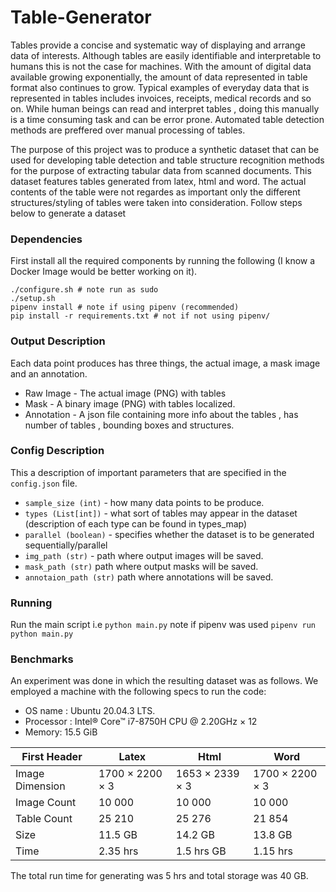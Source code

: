 # Table-Generator
Tables provide a concise and systematic way of displaying and arrange data of interests. Although tables are
easily identifiable and interpretable to humans this is not the case for machines. With the amount of digital
data available growing exponentially, the amount of data represented in table format also continues to grow.
Typical examples of everyday data that is represented in tables includes invoices, receipts, medical records
and so on. While human beings can read and interpret tables , doing this manually is a time consuming task
and can be error prone. Automated table detection methods are preffered over manual processing of tables.

The purpose of this project was to produce a synthetic dataset that can be used for developing table detection
and table structure recognition methods for the purpose of extracting tabular data from scanned documents. This dataset features tables 
generated from latex, html and word. The actual contents of the table were not regardes as important only the different structures/styling of tables
were taken into consideration. Follow steps below to generate a dataset 


### Dependencies 
First install all the required components by running the following (I know a Docker Image would be better working on it).

```
./configure.sh # note run as sudo
./setup.sh 
pipenv install # note if using pipenv (recommended)
pip install -r requirements.txt # not if not using pipenv/ 
```
### Output Description
Each data point produces has three things, the actual image,  a mask image and an annotation.
* Raw Image - The actual image (PNG) with tables
* Mask - A binary image (PNG) with tables localized.
* Annotation - A json  file containing more info about the tables , has number of tables , bounding boxes and structures.

### Config Description
This a description of important parameters that are specified in the ```config.json``` file.
* ```sample_size (int)``` - how many data points to be produce.
* ```types (List[int])``` - what sort of tables may appear in the dataset (description of each type can be found in types_map)
* ```parallel (boolean)``` - specifies whether the dataset is to be generated sequentially/parallel
* ```img_path (str)``` - path where output images will be saved.
* ```mask_path (str)``` path where output masks will be saved.
* ``` annotaion_path (str) ``` path where annotations will be saved.

### Running
Run the main script i.e
``` python main.py ``` note if pipenv was used ```pipenv run python main.py```

### Benchmarks
An experiment was done in which the resulting dataset was as follows. We employed a machine with the
following specs to run the code:
* OS name : Ubuntu 20.04.3 LTS.
* Processor : Intel® Core™ i7-8750H CPU @ 2.20GHz × 12
* Memory: 15.5 GiB

| First Header  | Latex | Html | Word |
| ------------- | ------------- | -------| --- |
| Image Dimension  | 1700 × 2200 × 3   | 1653 × 2339 × 3 | 1700 × 2200 × 3 |
| Image Count  | 10 000  | 10 000 | 10 000 |
| Table Count  | 25 210  | 25 276 | 21 854 |
| Size  | 11.5 GB   | 14.2 GB | 13.8 GB |
| Time  | 2.35 hrs   | 1.5 hrs GB | 1.15 hrs |

The total run time for generating was 5 hrs and total storage was 40 GB.
